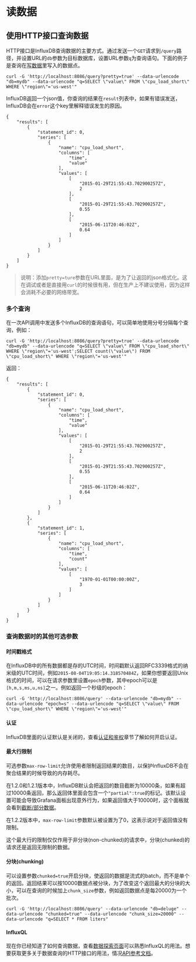 # 读数据

## 使用HTTP接口查询数据
HTTP接口是InfluxDB查询数据的主要方式。通过发送一个`GET`请求到`/query`路径，并设置URL的`db`参数为目标数据库，设置URL参数`q`为查询语句。下面的例子是查询在[写数据](writing_data.md)里写入的数据点。

```
curl -G 'http://localhost:8086/query?pretty=true' --data-urlencode "db=mydb" --data-urlencode "q=SELECT \"value\" FROM \"cpu_load_short\" WHERE \"region\"='us-west'"
```

InfluxDB返回一个json值，你查询的结果在`result`列表中，如果有错误发送，InfluxDB会在`error`这个key里解释错误发生的原因。

```
{
    "results": [
        {
            "statement_id": 0,
            "series": [
                {
                    "name": "cpu_load_short",
                    "columns": [
                        "time",
                        "value"
                    ],
                    "values": [
                        [
                            "2015-01-29T21:55:43.702900257Z",
                            2
                        ],
                        [
                            "2015-01-29T21:55:43.702900257Z",
                            0.55
                        ],
                        [
                            "2015-06-11T20:46:02Z",
                            0.64
                        ]
                    ]
                }
            ]
        }
    ]
}
```

>说明：添加`pretty=ture`参数在URL里面，是为了让返回的json格式化。这在调试或者是直接用`curl`的时候很有用，但在生产上不建议使用，因为这样会消耗不必要的网络带宽。

### 多个查询
在一次API调用中发送多个InfluxDB的查询语句，可以简单地使用分号分隔每个查询，例如：

```
curl -G 'http://localhost:8086/query?pretty=true' --data-urlencode "db=mydb" --data-urlencode "q=SELECT \"value\" FROM \"cpu_load_short\" WHERE \"region\"='us-west';SELECT count(\"value\") FROM \"cpu_load_short\" WHERE \"region\"='us-west'"
```

返回：

```
{
    "results": [
        {
            "statement_id": 0,
            "series": [
                {
                    "name": "cpu_load_short",
                    "columns": [
                        "time",
                        "value"
                    ],
                    "values": [
                        [
                            "2015-01-29T21:55:43.702900257Z",
                            2
                        ],
                        [
                            "2015-01-29T21:55:43.702900257Z",
                            0.55
                        ],
                        [
                            "2015-06-11T20:46:02Z",
                            0.64
                        ]
                    ]
                }
            ]
        },
        {
            "statement_id": 1,
            "series": [
                {
                    "name": "cpu_load_short",
                    "columns": [
                        "time",
                        "count"
                    ],
                    "values": [
                        [
                            "1970-01-01T00:00:00Z",
                            3
                        ]
                    ]
                }
            ]
        }
    ]
}
```

### 查询数据时的其他可选参数
#### 时间戳格式
在InfluxDB中的所有数据都是存的UTC时间，时间戳默认返回RFC3339格式的纳米级的UTC时间，例如`2015-08-04T19:05:14.318570484Z`，如果你想要返回Unix格式的时间，可以在请求参数里设置`epoch`参数，其中epoch可以是`[h,m,s,ms,u,ns]`之一。例如返回一个秒级的epoch：

```
curl -G 'http://localhost:8086/query' --data-urlencode "db=mydb" --data-urlencode "epoch=s" --data-urlencode "q=SELECT \"value\" FROM \"cpu_load_short\" WHERE \"region\"='us-west'"
```

#### 认证
InfluxDB里面的认证默认是关闭的，查看[认证和鉴权]()章节了解如何开启认证。

#### 最大行限制
可选参数`max-row-limit`允许使用者限制返回结果的数目，以保护InfluxDB不会在聚合结果的时候导致的内存耗尽。

在1.2.0和1.2.1版本中，InfluxDB默认会把返回的数目截断为10000条，如果有超过10000条返回，那么返回体里面会包含一个`"partial":true`的标记。该默认设置可能会导致Grafana面板出现意外行为，如果返回值大于10000时，这个面板就会看到[截断/部分数据](https://github.com/influxdata/influxdb/issues/8050)。

在1.2.2版本中，`max-row-limit`参数默认被设置为了0，这表示说对于返回值没有限制。

这个最大行的限制仅仅作用于非分块(non-chunked)的请求中，分块(chunked)的请求还是返回无限制的数据。

#### 分块(chunking)
可以设置参数`chunked=true`开启分块，使返回的数据是流式的batch，而不是单个的返回。返回结果可以按10000数据点被分块，为了改变这个返回最大的分块的大小，可以在查询的时候加上`chunk_size`参数，例如返回数据点是每20000为一个批次。

```
curl -G 'http://localhost:8086/query' --data-urlencode "db=deluge" --data-urlencode "chunked=true" --data-urlencode "chunk_size=20000" --data-urlencode "q=SELECT * FROM liters"
```

#### InfluxQL
现在你已经知道了如何查询数据，查看[数据探索页面]()可以熟悉InfluxQL的用法。想要获取更多关于数据查询的HTTP接口的用法，情况[API参考文档]()。


